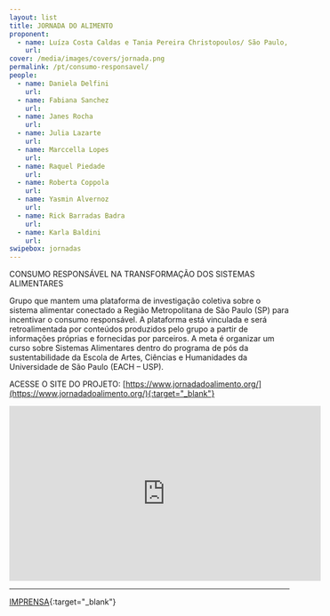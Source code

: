 ```yaml
---
layout: list
title: JORNADA DO ALIMENTO
proponent:
  - name: Luíza Costa Caldas e Tania Pereira Christopoulos/ São Paulo, SP
    url: 
cover: /media/images/covers/jornada.png
permalink: /pt/consumo-responsavel/
people:
  - name: Daniela Delfini
    url: 
  - name: Fabiana Sanchez
    url: 
  - name: Janes Rocha
    url: 
  - name: Julia Lazarte
    url: 
  - name: Marccella Lopes
    url: 
  - name: Raquel Piedade
    url: 
  - name: Roberta Coppola
    url: 
  - name: Yasmin Alvernoz
    url: 
  - name: Rick Barradas Badra 
    url:  
  - name: Karla Baldini 
    url: 
swipebox: jornadas
---
```

 
CONSUMO RESPONSÁVEL NA TRANSFORMAÇÃO DOS SISTEMAS ALIMENTARES

Grupo que mantem uma plataforma de investigação coletiva sobre o sistema alimentar conectado a Região Metropolitana de São Paulo (SP) para incentivar o consumo responsável. A plataforma está vinculada e será retroalimentada por conteúdos produzidos pelo grupo a partir de informações próprias e fornecidas por parceiros. A meta é organizar um curso sobre Sistemas Alimentares dentro do programa de pós da sustentabilidade da Escola de Artes, Ciências e Humanidades da Universidade de São Paulo (EACH – USP).
  
  
ACESSE O SITE DO PROJETO: [https://www.jornadadoalimento.org/](https://www.jornadadoalimento.org/){:target="_blank"}
  
    
<iframe width="560" height="315" src="https://youtu.be/p-Ch8q4iMCM" frameborder="0" allow="accelerometer; autoplay; encrypted-media; gyroscope; picture-in-picture" allowfullscreen></iframe>

---

[IMPRENSA](/3ed/pt/imprensa/jornada){:target="_blank"}
